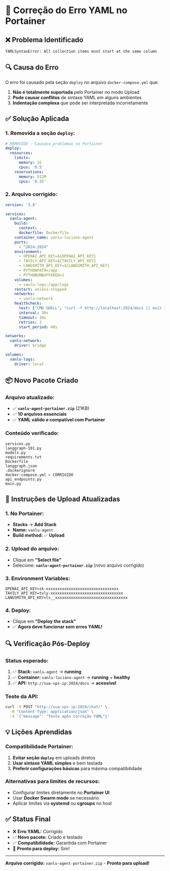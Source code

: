 # 🔧 Correção do Erro YAML no Portainer

## ❌ **Problema Identificado**
```
YAMLSyntaxError: All collection items must start at the same column
```

## 🔍 **Causa do Erro**
O erro foi causado pela seção `deploy` no arquivo `docker-compose.yml` que:
1. **Não é totalmente suportada** pelo Portainer no modo Upload
2. **Pode causar conflitos** de sintaxe YAML em alguns ambientes
3. **Indentação complexa** que pode ser interpretada incorretamente

## ✅ **Solução Aplicada**

### **1. Removida a seção `deploy`:**
```yaml
# REMOVIDO - Causava problemas no Portainer
deploy:
  resources:
    limits:
      memory: 1G
      cpus: '0.5'
    reservations:
      memory: 512M
      cpus: '0.25'
```

### **2. Arquivo corrigido:**
```yaml
version: '3.8'

services:
  vanlu-agent:
    build:
      context: .
      dockerfile: Dockerfile
    container_name: vanlu-luciano-agent
    ports:
      - "2024:2024"
    environment:
      - OPENAI_API_KEY=${OPENAI_API_KEY}
      - TAVILY_API_KEY=${TAVILY_API_KEY}
      - LANGSMITH_API_KEY=${LANGSMITH_API_KEY}
      - PYTHONPATH=/app
      - PYTHONUNBUFFERED=1
    volumes:
      - vanlu-logs:/app/logs
    restart: unless-stopped
    networks:
      - vanlu-network
    healthcheck:
      test: ["CMD-SHELL", "curl -f http://localhost:2024/docs || exit 1"]
      interval: 30s
      timeout: 10s
      retries: 3
      start_period: 40s

networks:
  vanlu-network:
    driver: bridge

volumes:
  vanlu-logs:
    driver: local
```

## 📦 **Novo Pacote Criado**

### **Arquivo atualizado:**
- ✅ **`vanlu-agent-portainer.zip`** (21KB)
- ✅ **10 arquivos essenciais**
- ✅ **YAML válido e compatível com Portainer**

### **Conteúdo verificado:**
```
services.py
langgraph-101.py
models.py
requirements.txt
Dockerfile
langgraph.json
.dockerignore
docker-compose.yml ← CORRIGIDO
api_endpoints.py
main.py
```

## 🚀 **Instruções de Upload Atualizadas**

### **1. No Portainer:**
- **Stacks** → **Add Stack**
- **Name:** `vanlu-agent`
- **Build method:** ✅ **Upload**

### **2. Upload do arquivo:**
- Clique em **"Select file"**
- Selecione: **`vanlu-agent-portainer.zip`** (novo arquivo corrigido)

### **3. Environment Variables:**
```
OPENAI_API_KEY=sk-xxxxxxxxxxxxxxxxxxxxxxxxxxxxxxxx
TAVILY_API_KEY=tvly-xxxxxxxxxxxxxxxxxxxxxxxxxxxxxxxx
LANGSMITH_API_KEY=ls__xxxxxxxxxxxxxxxxxxxxxxxxxxxxxxxx
```

### **4. Deploy:**
- Clique em **"Deploy the stack"**
- ✅ **Agora deve funcionar sem erros YAML!**

## 🔍 **Verificação Pós-Deploy**

### **Status esperado:**
1. ✅ **Stack:** `vanlu-agent` → **running**
2. ✅ **Container:** `vanlu-luciano-agent` → **running** + **healthy**
3. ✅ **API:** `http://sua-vps-ip:2024/docs` → **acessível**

### **Teste da API:**
```bash
curl -X POST "http://sua-vps-ip:2024/chat/" \
  -H "Content-Type: application/json" \
  -d '{"message": "Teste após correção YAML"}'
```

## 💡 **Lições Aprendidas**

### **Compatibilidade Portainer:**
1. **Evitar seção `deploy`** em uploads diretos
2. **Usar sintaxe YAML simples** e bem testada
3. **Preferir configurações básicas** para máxima compatibilidade

### **Alternativas para limites de recursos:**
- Configurar limites diretamente no **Portainer UI**
- Usar **Docker Swarm mode** se necessário
- Aplicar limites via **systemd** ou **cgroups** no host

## ✅ **Status Final**
- ❌ **Erro YAML:** Corrigido
- ✅ **Novo pacote:** Criado e testado
- ✅ **Compatibilidade:** Garantida com Portainer
- 🚀 **Pronto para deploy:** Sim!

---

**Arquivo corrigido:** `vanlu-agent-portainer.zip` - **Pronto para upload!**